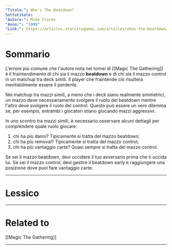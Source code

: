 ```yaml
---
"Titolo:": Who's The Beatdown?
Sottotitolo: 
"Autore:": Mike Flores
"Anno:": "1999"
"Link:": https://articles.starcitygames.com/articles/whos-the-beatdown/
---
```

# Sommario
L'errore più comune che l'autore nota nei tornei di [[Magic The Gathering]] è il fraintendimento di chi sia il mazzo **beatdown** e di chi sia il mazzo control in un matchup tra deck simili. Il player che fraintende ciò risulterà inevitabilmente essere il perdente.

Nei matchup tra mazzi simili, a meno che i deck siano realmente simmetrici, un mazzo deve necessariamente svolgere il ruolo del beatdown mentre l'altro deve svolgere il ruolo del control. Questo può essere un vero dilemma se, per esempio, entrambi i giocatori stiano giocando mazzi aggressivi.

In uno scontro tra mazzi simili, è necessario osservare alcuni dettagli per comprendere quale ruolo giocare:
1) chi ha più danni? Tipicamente si tratta del mazzo beatdown;
2) chi ha più removal? Tipicamente si tratta del mazzo control;
3) chi ha più vantaggio carte? Quasi sempre si tratta del mazzo control.

Se sei il mazzo beatdown, devi uccidere il tuo avversario prima che ti uccida lui. Se sei il mazzo control, devi gestire il beatdown early e raggiungere una posizione dove puoi fare vantaggio carte.

----------------------------------------------------------------

# Lessico


----------------------------------------------------------------

# Related to
[[Magic The Gathering]]

----------------------------------------------------------------